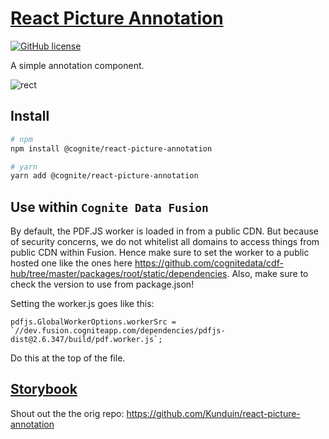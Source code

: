 # [React Picture Annotation](https://cognitedata.github.io/react-picture-annotation/index.html?path=/docs/cognite-file-viewer--simple)

[![GitHub license](https://img.shields.io/badge/license-MIT-blue.svg)](https://github.com/kunduin/react-picture-annotation/blob/master/LICENSE)

A simple annotation component.

![rect](./doc/rect.gif)

## Install

```Bash
# npm
npm install @cognite/react-picture-annotation

# yarn
yarn add @cognite/react-picture-annotation
```

## Use within `Cognite Data Fusion`

By default, the PDF.JS worker is loaded in from a public CDN. But because of security concerns, we do not whitelist all domains to access things from public CDN within Fusion. Hence make sure to set the worker to a public hosted one like the ones here https://github.com/cognitedata/cdf-hub/tree/master/packages/root/static/dependencies. Also, make sure to check the version to use from package.json!

Setting the worker.js goes like this:

```
pdfjs.GlobalWorkerOptions.workerSrc = `//dev.fusion.cogniteapp.com/dependencies/pdfjs-dist@2.6.347/build/pdf.worker.js`;
```

Do this at the top of the file.

## [Storybook](https://cognitedata.github.io/react-picture-annotation/index.html?path=/docs/cognite-file-viewer--simple)

Shout out the the orig repo: https://github.com/Kunduin/react-picture-annotation
